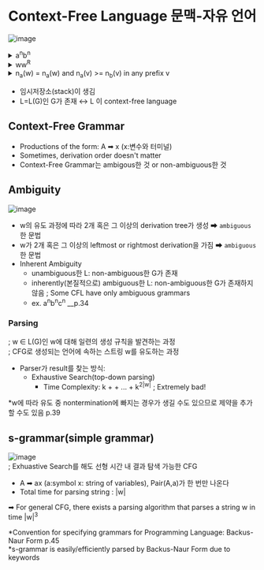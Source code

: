 # Context-Free Language 문맥-자유 언어
![image](https://user-images.githubusercontent.com/56028436/121584535-81ecf180-ca6c-11eb-9378-1fc2f0a7ad78.png)

<details>
<summary> a<sup>n</sup>b<sup>n</sup></summary>
<div markdown="1">       
- CFG G: S ➡ aSb, S ➡ λ <br/>
- L(G) = {<span>a<sup>n</sup></span><span>b<sup>n</sup></span> : n>=0} <br/>
- NPDA <br/> <img src="https://user-images.githubusercontent.com/56028436/121554207-ebf59e80-ca4c-11eb-9efb-8e9517db62e4.png" />
- DPDA <br/><img src="https://user-images.githubusercontent.com/56028436/121565073-14829600-ca57-11eb-88f7-5560608c239e.png" />
- Turing Machine <br/><img src="https://user-images.githubusercontent.com/56028436/121590917-dd6ead80-ca73-11eb-8b3b-a26437da7a2f.png" />

</div>
</details>

<details>
<summary> <span>ww<sup>R</sup></summary>
<div markdown="1">       
- CFG G: S ➡ aSa, S ➡ bSb, S ➡ λ <br/>
- L(G) = {<span>ww<sup>R</sup> : w ∈{a,b}*}
- NPDA <br/> <img src="https://user-images.githubusercontent.com/56028436/121554400-1d6e6a00-ca4d-11eb-982f-5a79a2430724.png" />
- DPDA로 만들어줄 수 없음 (위의 NPDA - pop할 대상이 없는 λ transition을 하고 있어서)

</div>
</details>
  
<details>
<summary>n<sub>a</sub>(w) = n<sub>a</sub>(w) and n<sub>a</sub>(v) >= n<sub>b</sub>(v) in any prefix v</summary>
<div markdown="1">       
- CFG G: S ➡ aSb, S ➡ SS, S ➡ λ <br/>
- L(G) = {w:n<sub>a</sub>(w) = n<sub>a</sub>(w) and n<sub>a</sub>(v) >= n<sub>b</sub>(v) in any prefix v}
</div>
</details>
  
- 임시저장소(stack)이 생김
- L=L(G)인 G가 존재 ↔ L 이 context-free language

## Context-Free Grammar
- Productions of the form: A ➡ x (x:변수와 터미널)
- Sometimes, derivation order doesn't matter
- Context-Free Grammar는 ambigous한 것 or non-ambiguous한 것
  
## Ambiguity
![image](https://user-images.githubusercontent.com/56028436/121539647-d1b5c380-ca40-11eb-853c-4f0a8fd391f0.png)
- w의 유도 과정에 따라 2개 혹은 그 이상의 derivation tree가 생성 ➡ `ambiguous`한 문법
- w가 2개 혹은 그 이상의 leftmost or rightmost derivation을 가짐 ➡ `ambiguous`한 문법
- Inherent Ambiguity 
  - unambiguous한 L: non-ambiguous한 G가 존재
  - inherently(본질적으로) ambiguous한 L: non-ambiguous한 G가 존재하지 않음 ; Some CFL have only ambiguous grammars
  - ex. a<sup>n</sup>b<sup>n</sup>c<sup>n</sup> __p.34

### Parsing 
; w ∈ L(G)인 w에 대해 일련의 생성 규칙을 발견하는 과정<br/>
; CFG로 생성되는 언어에 속하는 스트링 w를 유도하는 과정
- Parser가 result를 찾는 방식: 
  - Exhaustive Search(top-down parsing)
    - Time Complexity: k +  + ... + k<sup>2|w|</sup> ; Extremely bad!
  
*w에 따라 유도 중 nontermination에 빠지는 경우가 생길 수도 있으므로 제약을 추가할 수도 있음 p.39

## s-grammar(simple grammar)
![image](https://user-images.githubusercontent.com/56028436/121543394-d760d880-ca43-11eb-9ce5-b7df5e1beabb.png)<br/>
; Exhuastive Search를 해도 선형 시간 내 결과 탐색 가능한 CFG<br/>

- A ➡ ax (a:symbol x: string of variables), Pair(A,a)가 한 번만 나온다
- Total time for parsing string : |w|
  
➡ For general CFG, there exists a parsing algorithm that parses a string w in time |w|<sup>3</sup><br/>

*Convention for specifying grammars for Programming Language: Backus-Naur Form p.45<br/>
*s-grammar is easily/efficiently parsed by Backus-Naur Form due to keywords
